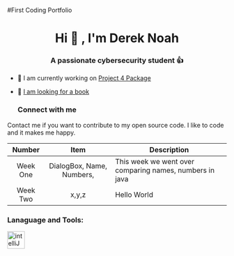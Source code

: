 #First Coding Portfolio
<h1 align="center"> Hi 👋 , I'm Derek Noah </h1>
<h3 align="center"> A passionate cybersecurity student 👍 </h3>

- 🦾 I am currently working on [Project 4 Package](https://github.com/dereknoah123/Project-4.git)
- 📖 [I am looking for a book](https://github.com/dereknoah123/Project-4/blob/ad3edde73a0fb12fb3ee893377421f8573ade659/src/Book.java)

  <h3 align = "left"> Connect with me</h3>
  <p align = "left">
Contact me if you want to contribute to my open source code.
I like to code and it makes me happy.
  </p>

  | Number | Item | Description |
  |:----: |:-----:| -----------|
  | Week One | DialogBox, Name, Numbers, | This week we went over comparing names, numbers in java|
  | Week Two | x,y,z | Hello World|
  
  <h3 align="left"> Lanaguage and Tools: </h3>
    <a href= "https://github.com/devicon/blob/master/icons/intellij-original-wordmark.svg" target="blank" rel ="noreferrer"><img src="https://cdn.jsdelivr.net/gh/devicon/blob/master/icons/intellij-original-wordmark.svg" alt ="intelliJ" width ="40" height="40"/></a>
  </p>  
  
